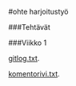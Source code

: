#ohte harjoitustyö

###Tehtävät

###Viikko 1

[gitlog.txt](https://github.com/lllIIlIIlll/ot-harjoitustyo/blob/master/laskarit/viikko1/gitlog.txt).

[komentorivi.txt](https://github.com/lllIIlIIlll/ot-harjoitustyo/blob/master/laskarit/viikko1/komentorivi.txt).
